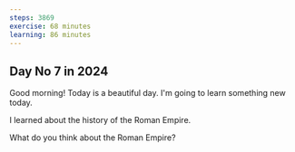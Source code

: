 ```yaml
---
steps: 3869
exercise: 68 minutes
learning: 86 minutes
---
```

## Day No 7 in 2024
Good morning! Today is a beautiful day.
I'm going to learn something new today.

I learned about the history of the Roman Empire.

What do you think about the Roman Empire?
